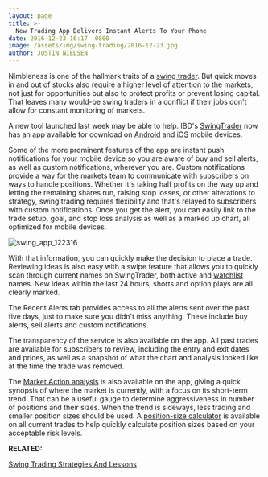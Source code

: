 ```yaml
---
layout: page
title: >-
  New Trading App Delivers Instant Alerts To Your Phone
date: 2016-12-23 16:17 -0800
image: /assets/img/swing-trading/2016-12-23.jpg
author: JUSTIN NIELSEN
---
```






Nimbleness is one of the hallmark traits of a [swing trader](https://www.investors.com/ibd-university/swing-trading/). But quick moves in and out of stocks also require a higher level of attention to the markets, not just for opportunities but also to protect profits or prevent losing capital. That leaves many would-be swing traders in a conflict if their jobs don't allow for constant monitoring of markets.


A new tool launched last week may be able to help. IBD's [SwingTrader](http://shop.investors.com/offer/splashresponsive.aspx?id=SwingTrader&src=A011LPH) now has an app available for download on [Android](https://play.google.com/store/apps/details?id=com.investors.swing.trader) and [iOS](https://itunes.apple.com/us/app/swingtrader-by-ibd/id1132694075?mt=8) mobile devices.


Some of the more prominent features of the app are instant push notifications for your mobile device so you are aware of buy and sell alerts, as well as custom notifications, wherever you are. Custom notifications provide a way for the markets team to communicate with subscribers on ways to handle positions. Whether it's taking half profits on the way up and letting the remaining shares run, raising stop losses, or other alterations to strategy, swing trading requires flexibility and that's relayed to subscribers with custom notifications. Once you get the alert, you can easily link to the trade setup, goal, and stop loss analysis as well as a marked up chart, all optimized for mobile devices.


![swing_app_122316](https://www.investors.com/wp-content/uploads/2016/12/SWING_app_122316-169x300.jpg)


With that information, you can quickly make the decision to place a trade. Reviewing ideas is also easy with a swipe feature that allows you to quickly scan through current names on SwingTrader, both active and [watchlist](https://www.investors.com/research/swing-trading/watch-list-keeps-you-engaged-in-tough-markets/) names. New ideas within the last 24 hours, shorts and option plays are all clearly marked.


The Recent Alerts tab provides access to all the alerts sent over the past five days, just to make sure you didn't miss anything. These include buy alerts, sell alerts and custom notifications.


The transparency of the service is also available on the app. All past trades are available for subscribers to review, including the entry and exit dates and prices, as well as a snapshot of what the chart and analysis looked like at the time the trade was removed.


The [Market Action analysis](https://www.investors.com/research/swing-trading/using-the-market-as-your-guide-for-stock-positions/) is also available on the app, giving a quick synopsis of where the market is currently, with a focus on its short-term trend. That can be a useful gauge to determine aggressiveness in number of positions and their sizes. When the trend is sideways, less trading and smaller position sizes should be used. A [position-size calculator](https://www.investors.com/research/swing-trading/position-size-can-help-balance-risk-and-reward/) is available on all current trades to help quickly calculate position sizes based on your acceptable risk levels.


**RELATED:**


[Swing Trading Strategies And Lessons](https://www.investors.com/ibd-university/swing-trading/)





